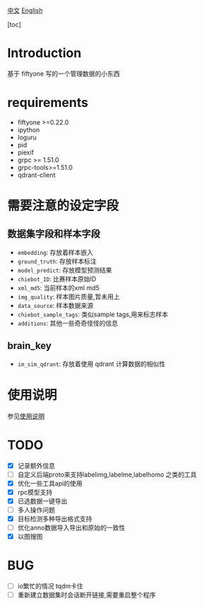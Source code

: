 [中文](./readme.md)   [English](./readme_EN.md)

[toc]

# Introduction

基于 fiftyone 写的一个管理数据的小东西

# requirements

- fiftyone >=0.22.0
- ipython
- loguru
- pid
- piexif
- grpc >= 1.51.0
- grpc-tools>=1.51.0
- qdrant-client

# 需要注意的设定字段

## 数据集字段和样本字段

- `embedding`: 存放着样本嵌入
- `ground_truth`: 存放样本标注
- `model_predict`: 存放模型预测结果
- `chiebot_ID`: 比赛样本原始ID
- `xml_md5`: 当前样本的xml md5
- `img_quality`: 样本图片质量,暂未用上
- `data_source`: 样本数据来源
- `chiebot_sample_tags`: 类似sample tags,用来标志样本
- `additions`: 其他一些奇奇怪怪的信息

## brain_key

- `im_sim_qdrant`: 存放着使用 qdrant 计算数据的相似性

# 使用说明

参见[使用说明](./doc/user_guide.md)


# TODO

- [X] 记录额外信息
- [ ] 自定义后端proto来支持labelimg,labelme,labelhomo 之类的工具
- [X] 优化一些工具api的使用
- [X] rpc模型支持
- [X] 已选数据一键导出
- [ ] 多人操作问题
- [X] 目标检测多种导出格式支持
- [ ] 优化anno数据导入导出和原始的一致性
- [X] 以图搜图

# BUG

- [ ] io繁忙的情况  tqdm卡住
- [ ] 重新建立数据集时会话断开链接,需要重启整个程序
